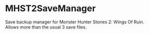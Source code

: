 # MHST2SaveManager
Save backup manager for Monster Hunter Stories 2: Wings Of Ruin.  
Allows more than the usual 3 save files.
